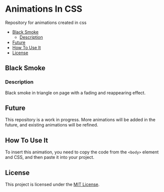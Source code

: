 # Animations In CSS

Repository for animations created in css

- [Black Smoke](#black-smoke)
  - [Description](#description)
- [Future](#future)
- [How To Use It](#how-to-use-it)
- [License](#license)

## Black Smoke

  ### Description
  Black smoke in triangle on page with a fading and reappearing effect.

## Future
This repository is a work in progress. More animations will be added in the future, and existing animations will be refined.

## How To Use It

To insert this animation, you need to copy the code from the `<body>` element and CSS, and then paste it into your project.

## License

This project is licensed under the [MIT License](https://opensource.org/license/mit/).

